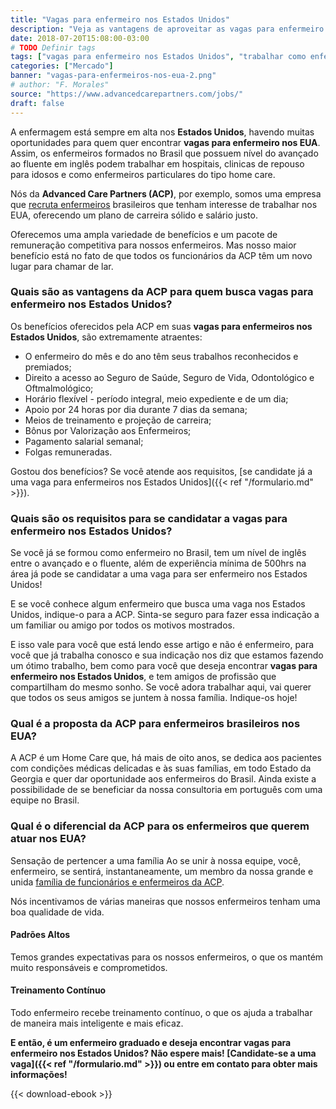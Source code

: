 ```yaml
---
title: "Vagas para enfermeiro nos Estados Unidos"
description: "Veja as vantagens de aproveitar as vagas para enfermeiro nos Estados Unidos oferecidas pela ACP"
date: 2018-07-20T15:08:00-03:00
# TODO Definir tags
tags: ["vagas para enfermeiro nos Estados Unidos", "trabalhar como enfermeiro nos Estados Unidos", "enfermeiro nos EUA", "enfermagem", "vagas de enfermeiro nos EUA", "enfermagem nos eua"]
categories: ["Mercado"]
banner: "vagas-para-enfermeiros-nos-eua-2.png"
# author: "F. Morales"
source: "https://www.advancedcarepartners.com/jobs/"
draft: false
---
```


A enfermagem está sempre em alta nos **Estados Unidos**, havendo muitas oportunidades para quem quer encontrar **vagas para enfermeiro nos EUA**. Assim, os enfermeiros formados no Brasil que possuem nível do avançado ao fluente em inglês podem trabalhar em hospitais, clinicas de repouso para idosos e como enfermeiros particulares do tipo home care.  

Nós da **Advanced Care Partners (ACP)**, por exemplo, somos uma empresa que [recruta enfermeiros](https://www.advancedcarepartners.com/brasil/) brasileiros que tenham interesse de trabalhar nos EUA, oferecendo um plano de carreira sólido e salário justo.

Oferecemos uma ampla variedade de benefícios e um pacote de remuneração competitiva para nossos enfermeiros. Mas nosso maior benefício está no fato de que todos os funcionários da ACP têm um novo lugar para chamar de lar.

### Quais são as vantagens da ACP para quem busca vagas para enfermeiro nos Estados Unidos?

Os benefícios oferecidos pela ACP em suas **vagas para enfermeiros nos Estados Unidos**, são extremamente atraentes:

- O enfermeiro do mês e do ano têm seus trabalhos reconhecidos e premiados;
- Direito a acesso ao Seguro de Saúde, Seguro de Vida, Odontológico e Oftmalmológico;
- Horário flexível - período integral, meio expediente e de um dia;
- Apoio por 24 horas por dia durante 7 dias da semana;
- Meios de treinamento e projeção de carreira;
- Bônus por Valorização aos Enfermeiros;
- Pagamento salarial semanal;
- Folgas remuneradas.

Gostou dos benefícios? Se você atende aos requisitos, [se candidate já a uma vaga para enfermeiros nos Estados Unidos]({{< ref "/formulario.md" >}}).

### Quais são os requisitos para se candidatar a vagas para enfermeiro nos Estados Unidos?

Se você já se formou como enfermeiro no Brasil, tem um nível de inglês entre o avançado e o fluente, além de experiência mínima de 500hrs na área já pode se candidatar a uma vaga para ser enfermeiro nos Estados Unidos!

E se você conhece algum enfermeiro que busca uma vaga nos Estados Unidos, indique-o para a ACP. Sinta-se seguro para fazer essa indicação a um familiar ou amigo por todos os motivos mostrados.

E isso vale para você que está lendo esse artigo e não é enfermeiro, para você que já trabalha conosco e sua indicação nos diz que estamos fazendo um ótimo trabalho, bem como para você que deseja encontrar **vagas para enfermeiro nos Estados Unidos**, e tem amigos de profissão que compartilham do mesmo sonho. Se você adora trabalhar aqui, vai querer que todos os seus amigos se juntem à nossa família. Indique-os hoje!

### Qual é a proposta da ACP para enfermeiros brasileiros nos EUA?

A ACP é um Home Care que, há mais de oito anos, se dedica aos pacientes com condições médicas delicadas e às suas famílias, em todo Estado da Georgia e quer dar oportunidade aos enfermeiros do Brasil. Ainda existe a possibilidade de se beneficiar da nossa consultoria em português com uma equipe no Brasil.

### Qual é o diferencial da ACP para os enfermeiros que querem atuar nos EUA?

Sensação de pertencer a uma família
Ao se unir à nossa equipe, você, enfermeiro, se sentirá, instantaneamente, um membro da nossa grande e unida [família de funcionários e enfermeiros da ACP](https://www.advancedcarepartners.com/caregivers/).

Nós incentivamos de várias maneiras que nossos enfermeiros tenham uma boa qualidade de vida.

#### Padrões Altos

Temos grandes expectativas para os nossos enfermeiros, o que os mantém muito responsáveis e comprometidos.

#### Treinamento Contínuo

Todo enfermeiro recebe treinamento contínuo, o que os ajuda a trabalhar de maneira mais inteligente e mais eficaz.

**E então, é um enfermeiro graduado e deseja encontrar vagas para enfermeiro nos Estados Unidos? Não espere mais! [Candidate-se a uma vaga]({{< ref "/formulario.md" >}}) ou entre em contato para obter mais informações!**

{{< download-ebook >}}
